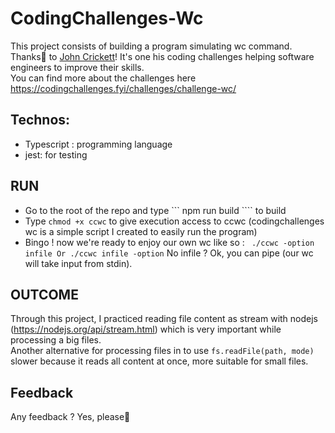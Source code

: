 # CodingChallenges-Wc
This project consists of building a program simulating wc command.<br/>
Thanks🙏 to <a href="https://www.linkedin.com/in/johncrickett/">John Crickett</a>! It's one his coding challenges helping software engineers to improve their skills.</br>
You can find more about the challenges here <a href="https://codingchallenges.fyi/challenges/challenge-wc">https://codingchallenges.fyi/challenges/challenge-wc/</a>
## Technos:
- Typescript : programming language
- jest: for testing
  
## RUN
- Go to the root of the repo and type ``` npm run build ```` to build
- Type ``` chmod +x ccwc ``` to give execution access to ccwc (codingchallenges wc is a simple script I created to easily run the program)
- Bingo ! now we're ready to enjoy our own wc like so : ``` ./ccwc -option infile Or ./ccwc infile -option``` No infile ? Ok, you can pipe (our wc will take input from stdin).

## OUTCOME
Through this project, I practiced reading file content as stream with nodejs (https://nodejs.org/api/stream.html) which is very important while processing a big files.<br/>
Another alternative for processing files in to use ``` fs.readFile(path, mode) ``` slower because it reads all content at once, more suitable for small files.

## Feedback
Any feedback ? Yes, please🙂 
